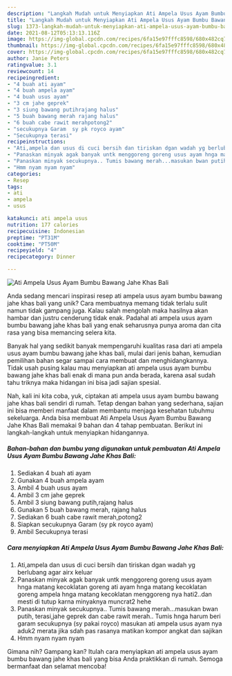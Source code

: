 ```yaml
---
description: "Langkah Mudah untuk Menyiapkan Ati Ampela Usus Ayam Bumbu Bawang Jahe Khas Bali, Bikin Ngiler"
title: "Langkah Mudah untuk Menyiapkan Ati Ampela Usus Ayam Bumbu Bawang Jahe Khas Bali, Bikin Ngiler"
slug: 1373-langkah-mudah-untuk-menyiapkan-ati-ampela-usus-ayam-bumbu-bawang-jahe-khas-bali-bikin-ngiler
date: 2021-08-12T05:13:13.116Z
image: https://img-global.cpcdn.com/recipes/6fa15e97fffc8598/680x482cq70/ati-ampela-usus-ayam-bumbu-bawang-jahe-khas-bali-foto-resep-utama.jpg
thumbnail: https://img-global.cpcdn.com/recipes/6fa15e97fffc8598/680x482cq70/ati-ampela-usus-ayam-bumbu-bawang-jahe-khas-bali-foto-resep-utama.jpg
cover: https://img-global.cpcdn.com/recipes/6fa15e97fffc8598/680x482cq70/ati-ampela-usus-ayam-bumbu-bawang-jahe-khas-bali-foto-resep-utama.jpg
author: Janie Peters
ratingvalue: 3.1
reviewcount: 14
recipeingredient:
- "4 buah ati ayam"
- "4 buah ampela ayam"
- "4 buah usus ayam"
- "3 cm jahe geprek"
- "3 siung bawang putihrajang halus"
- "5 buah bawang merah rajang halus"
- "6 buah cabe rawit merahpotong2"
- "secukupnya Garam  sy pk royco ayam"
- "Secukupnya terasi"
recipeinstructions:
- "Ati,ampela dan usus di cuci bersih dan tiriskan dgan wadah yg berlubang agar airx keluar"
- "Panaskan minyak agak banyak untk menggoreng goreng usus ayam hnga matang kecoklatan goreng ati ayam hnga matang kecoklatan goreng ampela hnga matang kecoklatan menggoreng nya hati2..dan mesti di tutup karna minyaknya muncrat2 hehe"
- "Panaskan minyak secukupnya.. Tumis bawang merah...masukan bwan putih, terasi,jahe geprek dan cabe rawit merah.. Tumis hnga harum beri garam secukupnya (sy pakai royco) masukan ati ampela usus ayam nya aduk2 merata jika sdah pas rasanya matikan kompor angkat dan sajikan"
- "Hmm nyam nyam nyam"
categories:
- Resep
tags:
- ati
- ampela
- usus

katakunci: ati ampela usus 
nutrition: 177 calories
recipecuisine: Indonesian
preptime: "PT31M"
cooktime: "PT50M"
recipeyield: "4"
recipecategory: Dinner

---
```



![Ati Ampela Usus Ayam Bumbu Bawang Jahe Khas Bali](https://img-global.cpcdn.com/recipes/6fa15e97fffc8598/680x482cq70/ati-ampela-usus-ayam-bumbu-bawang-jahe-khas-bali-foto-resep-utama.jpg)

Anda sedang mencari inspirasi resep ati ampela usus ayam bumbu bawang jahe khas bali yang unik? Cara membuatnya memang tidak terlalu sulit namun tidak gampang juga. Kalau salah mengolah maka hasilnya akan hambar dan justru cenderung tidak enak. Padahal ati ampela usus ayam bumbu bawang jahe khas bali yang enak seharusnya punya aroma dan cita rasa yang bisa memancing selera kita.



Banyak hal yang sedikit banyak mempengaruhi kualitas rasa dari ati ampela usus ayam bumbu bawang jahe khas bali, mulai dari jenis bahan, kemudian pemilihan bahan segar sampai cara membuat dan menghidangkannya. Tidak usah pusing kalau mau menyiapkan ati ampela usus ayam bumbu bawang jahe khas bali enak di mana pun anda berada, karena asal sudah tahu triknya maka hidangan ini bisa jadi sajian spesial.


Nah, kali ini kita coba, yuk, ciptakan ati ampela usus ayam bumbu bawang jahe khas bali sendiri di rumah. Tetap dengan bahan yang sederhana, sajian ini bisa memberi manfaat dalam membantu menjaga kesehatan tubuhmu sekeluarga. Anda bisa membuat Ati Ampela Usus Ayam Bumbu Bawang Jahe Khas Bali memakai 9 bahan dan 4 tahap pembuatan. Berikut ini langkah-langkah untuk menyiapkan hidangannya.

<!--inarticleads1-->

##### Bahan-bahan dan bumbu yang digunakan untuk pembuatan Ati Ampela Usus Ayam Bumbu Bawang Jahe Khas Bali:

1. Sediakan 4 buah ati ayam
1. Gunakan 4 buah ampela ayam
1. Ambil 4 buah usus ayam
1. Ambil 3 cm jahe geprek
1. Ambil 3 siung bawang putih,rajang halus
1. Gunakan 5 buah bawang merah, rajang halus
1. Sediakan 6 buah cabe rawit merah,potong2
1. Siapkan secukupnya Garam  (sy pk royco ayam)
1. Ambil Secukupnya terasi




<!--inarticleads2-->

##### Cara menyiapkan Ati Ampela Usus Ayam Bumbu Bawang Jahe Khas Bali:

1. Ati,ampela dan usus di cuci bersih dan tiriskan dgan wadah yg berlubang agar airx keluar
1. Panaskan minyak agak banyak untk menggoreng goreng usus ayam hnga matang kecoklatan goreng ati ayam hnga matang kecoklatan goreng ampela hnga matang kecoklatan menggoreng nya hati2..dan mesti di tutup karna minyaknya muncrat2 hehe
1. Panaskan minyak secukupnya.. Tumis bawang merah...masukan bwan putih, terasi,jahe geprek dan cabe rawit merah.. Tumis hnga harum beri garam secukupnya (sy pakai royco) masukan ati ampela usus ayam nya aduk2 merata jika sdah pas rasanya matikan kompor angkat dan sajikan
1. Hmm nyam nyam nyam




Gimana nih? Gampang kan? Itulah cara menyiapkan ati ampela usus ayam bumbu bawang jahe khas bali yang bisa Anda praktikkan di rumah. Semoga bermanfaat dan selamat mencoba!
